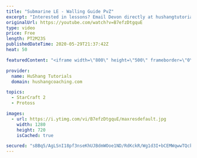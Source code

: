 ```yaml
---
title: "Submarine LE - Walling Guide PvZ"
excerpt: "Interested in lessons? Email Devon directly at hushangtutorials@outlook.com ------------------------------------------------------------------------------------------------------- Want to support HuShang Tutorials directly? Patreon is a website where you can contribute a monthly donation that will help"
originalUrl: https://youtube.com/watch?v=B7efzDtgquE
type: video
price: Free
length: PT2M23S
publishedDateTime: 2020-05-29T21:37:42Z
heat: 50

featuredContent: "<iframe width=\"800\" height=\"500\" frameborder=\"0\" src=\"https://www.youtube.com/embed/B7efzDtgquE\" allow=\"accelerometer; autoplay; encrypted-media; gyroscope; picture-in-picture\" allowfullscreen></iframe>"

provider:
  name: HuShang Tutorials
  domain: hushangcoaching.com

topics:
  - StarCraft 2
  - Protoss

images:
  - url: https://i.ytimg.com/vi/B7efzDtgquE/maxresdefault.jpg
    width: 1280
    height: 720
    isCached: true

secured: "sBBq5/AgLSnI18pf3nseKhUJBdmWOoe1ND/RdKckR/Wg1d3I+bCEMWqwwTQckDqg3E18BypKy/3JLzbuF2pmzxeJNq+W9x2D7PgSaIuewUdzaG/Og8HPG6uDD50KbVc7t4w/tzOLf3CeH1cWhGGqMOT3WnrdnAorqpunLI5Z8WX4nAsBJ/IEPIBMuVeHvLHn/tSVH0Tk+IgMLA2XBhsplltvhBfKZiMvEFLfSEB/yXUmLHpQESJyzUfSE3d9Q6/N3rK6/ZI2aQSrCLBuJDZOG7XIj5ipNTNmy7kAm9z3S/1XxAktWX90DwjpZmzYvDkKd70HzwxmoeazNbMQoE5qCPw/MWZaMpFv5R87sojm5wey9AgpylcpEgFh9FqMYUVWwQZOUFrEBck75AUjmUyhLZVfppBuuDod4v0AhmXiMkY=;9nwnb/8S7FOZgDP1oJli7Q=="
---
```



